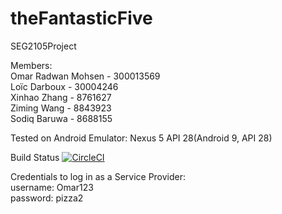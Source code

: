 # theFantasticFive  
SEG2105Project  
    
Members:  
Omar Radwan Mohsen - 300013569  
Loïc Darboux - 30004246  
Xinhao Zhang - 8761627  
Ziming Wang - 8843923  
Sodiq Baruwa - 8688155



Tested on Android Emulator: Nexus 5 API 28(Android 9, API 28)   
    
Build Status
[![CircleCI](https://circleci.com/gh/OmarRad/SEG2105Project.svg?style=svg&circle-token=30530f77be1007a7393e8f95e9eca128d8bc8885)](https://circleci.com/gh/OmarRad/SEG2105Project)

Credentials to log in as a Service Provider:  
username: Omar123  
password: pizza2  

